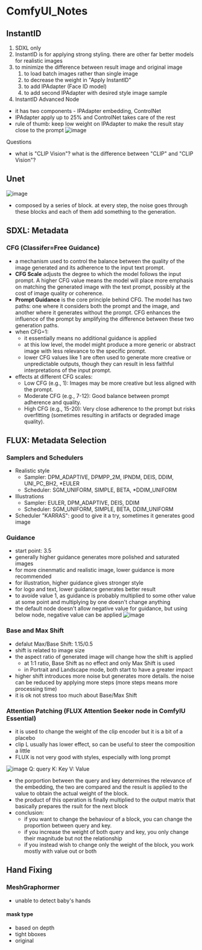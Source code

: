 # ComfyUI_Notes
## InstantID
1. SDXL only
2. InstantID is for applying strong styling. there are other far better models for realistic images
3. to minimize the difference between result image and original image
   1. to load batch images rather than single image
   2. to decrease the weight in "Apply InstantID"
   3. to add IPAdapter (Face ID model)
   4. to add second IPAdapter with desired style image sample
4. InstantID Advanced Node
- it has two components - IPAdapter embedding, ControlNet
- IPAdapter apply up to 25% and ControlNet takes care of the rest
- rule of thumb: keep low weight on IPAdapter to make the result stay close to the prompt
![image](https://github.com/user-attachments/assets/ee8f3a39-ca0a-443b-94e7-eee99eefe982)

Questions
- what is "CLIP Vision"? what is the difference between "CLIP" and "CLIP Vision"?


## Unet
![image](https://github.com/user-attachments/assets/1f075bb1-dd4a-4697-83f0-b076c2a9086c)
- composed by a series of block. at every step, the noise goes through these blocks and each of them add something to the generation.

## SDXL: Metadata
### CFG (Classifer=Free Guidance)
- a mechanism used to control the balance between the quality of the image generated and its adherence to the input text prompt.
- **CFG Scale** adjusts the degree to which the model follows the input prompt. A higher CFG value means the model will place more emphasis on matching the generated image with the text prompt, possibly at the cost of image quality or coherence.
- **Prompt Guidance** is the core principle behind CFG. The model has two paths: one where it considers both the prompt and the image, and another where it generates without the prompt. CFG enhances the influence of the prompt by amplifying the difference between these two generation paths.
- when CFG=1:
  - it essentially means no additional guidance is applied
  - at this low level, the model might produce a more generic or abstract image with less relevance to the specific prompt.
  - lower CFG values like 1 are often used to generate more creative or unpredictable outputs, though they can result in less faithful interpretations of the input prompt.
- effects at different CFG scales:
  - Low CFG (e.g., 1): Images may be more creative but less aligned with the prompt.
  - Moderate CFG (e.g., 7-12): Good balance between prompt adherence and quality.
  - High CFG (e.g., 15-20): Very close adherence to the prompt but risks overfitting (sometimes resulting in artifacts or degraded image quality).
  

## FLUX: Metadata Selection
### Samplers and Schedulers
- Realistic style
  - Sampler: DPM_ADAPTIVE, DPMPP_2M, IPNDM, DEIS, DDIM, UNI_PC_BH2, *EULER
  - Scheduler: SGM_UNIFORM, SIMPLE, BETA, *DDIM_UNIFORM
- Illustrations
  - Sampler: EULER, DPM_ADAPTIVE, DEIS, DDIM
  - Scheduler: SGM_UNIFORM, SIMPLE, BETA, DDIM_UNIFORM
- Scheduler "KARRAS": good to give it a try, sometimes it generates good image


### Guidance
- start point: 3.5
- generally higher guidance generates more polished and saturated images
- for more cinenmatic and realistic image, lower guidance is more recommended
- for illustration, higher guidance gives stronger style
- for logo and text, lower guidance generates better result
- to avoide value 1, as guidance is probably multiplied to some other value at some point and multiplying by one doesn't change anything
- the default node doesn't allow negative value for guidance, but using below node, negative value can be applied
  ![image](https://github.com/user-attachments/assets/828a1b3a-f2e6-4e89-af1c-6b1b7bf92f73)


### Base and Max Shift
- defalut Max/Base Shift: 1.15/0.5
- shift is related to image size
- the aspect ratio of generated image will change how the shift is applied
  - at 1:1 ratio, Base Shift as no effect and only Max Shift is used
  - in Portrait and Landscape mode, both start to have a greater impact
- higher shift introduces more noise but generates more details. the noise can be reduced by applying more steps (more steps means more processing time)
- it is ok not stress too much about Base/Max Shift


### Attention Patching (FLUX Attention Seeker node in ComfyIU Essential)
- it is used to change the weight of the clip encoder but it is a bit of a placebo
- clip L usually has lower effect, so can be useful to steer the composition a little
- FLUX is not very good with styles, especially with long prompt



![image](https://github.com/user-attachments/assets/29f152c4-9b0f-4338-9ee1-87045c977909)
Q: query
K: Key
V: Value
- the porportion between the query and key determines the relevance of the embedding, the two are compared and the result is applied to the value to obtain the actual weight of the block.
- the product of this operation is finally multiplied to the output matrix that basically prepares the rsult for the next block
- conclusion:
  - if you want to change the behaviour of a block, you can change the proportion between query and key.
  - if you increase the weight of both query and key, you only change their magnitude but not the relationship
  - if you instead wish to change only the weight of the block, you work mostly with value out or both


## Hand Fixing
### MeshGraphormer
- unable to detect baby's hands

  
#### mask type
- based on depth 
- tight bboxes
- original



 
